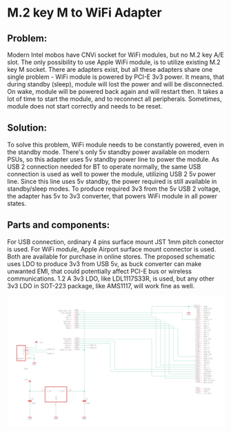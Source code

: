 # M.2 key M to WiFi Adapter

## Problem:

Modern Intel mobos have CNVi socket for WiFi modules, but no M.2 key A/E slot. The only possibility to use Apple WiFi module, is to utilize existing M.2 key M socket. There are adapters exist, but all these adapters share one single problem - WiFi module is powered by PCI-E 3v3 power. It means, that during standby (sleep), module will lost the power and will be disconnected. On wake, module will be powered back again and will restart then. It takes a lot of time to start the module, and to reconnect all peripherals. Sometimes, module does not start correctly and needs to be reset.

## Solution:

To solve this problem, WiFi module needs to be constantly powered, even in the standby mode. There's only 5v standby power available on modern PSUs, so this adapter uses 5v standby power line to power the module. As USB 2 connection needed for BT to operate normally, the same USB connection is used as well to power the module, utilizing USB 2 5v power line. Since this line uses 5v standby, the power required is still available in standby/sleep modes. To produce required 3v3 from the 5v USB 2 voltage, the adapter has 5v to 3v3 converter, that powers WiFi module in all power states.

## Parts and components:

For USB connection, ordinary 4 pins surface mount JST 1mm pitch conector is used. For WiFi module, Apple Airport surface mount connector is used. Both are available for purchase in online stores. The proposed schematic uses LDO to produce 3v3 from USB 5v, as buck converter can make unwanted EMI, that could potentially affect PCI-E bus or wireless communications. 1.2 A 3v3 LDO, like LDL1117S33R, is used, but any other 3v3 LDO in SOT-223 package, like AMS1117, will work fine as well.

![Schematic](m2_to_apple.schematic.png)
